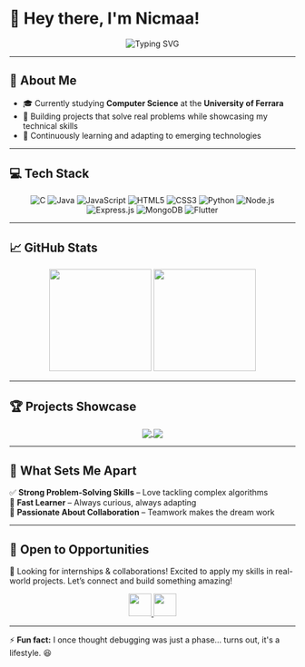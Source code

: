 # 👋 Hey there, I'm Nicmaa!
<div align="center">
  <img src="https://readme-typing-svg.herokuapp.com?font=Fira+Code&pause=1000&color=2196F3&center=true&vCenter=true&width=600&lines=Computer+Science+Student;Building+Tomorrow's+Tech+Today;Full-Stack+Developer;Passionate+About+Problem-Solving;Lifelong+Learner;Creating+Impact+Through+Code;Tech+Enthusiast;Always+Learning%2C+Always+Improving" alt="Typing SVG" />
</div>

---

## 🚀 About Me
- 🎓 Currently studying **Computer Science** at the **University of Ferrara**
- 🔭 Building projects that solve real problems while showcasing my technical skills
- 🌱 Continuously learning and adapting to emerging technologies

---

## 💻 Tech Stack
<div align="center">
  
  ![C](https://img.shields.io/badge/-C-A8B9CC?style=for-the-badge&logo=c&logoColor=black)
  ![Java](https://img.shields.io/badge/Java-ED8B00?style=for-the-badge&logo=openjdk&logoColor=white)
  ![JavaScript](https://img.shields.io/badge/-JavaScript-F7DF1E?style=for-the-badge&logo=javascript&logoColor=black)
  ![HTML5](https://img.shields.io/badge/-HTML5-E34F26?style=for-the-badge&logo=html5&logoColor=white)
  ![CSS3](https://img.shields.io/badge/-CSS3-1572B6?style=for-the-badge&logo=css3&logoColor=white)
  ![Python](https://img.shields.io/badge/-Python-3776AB?style=for-the-badge&logo=python&logoColor=white)
  ![Node.js](https://img.shields.io/badge/-Node.js-339933?style=for-the-badge&logo=node.js&logoColor=white)
  ![Express.js](https://img.shields.io/badge/-Express.js-000000?style=for-the-badge&logo=express&logoColor=white)
  ![MongoDB](https://img.shields.io/badge/-MongoDB-47A248?style=for-the-badge&logo=mongodb&logoColor=white)
  ![Flutter](https://img.shields.io/badge/-Flutter-02569B?style=for-the-badge&logo=flutter&logoColor=white)
  
</div>

---

## 📈 GitHub Stats
<div align="center">
  <img height="180em" src="https://github-readme-stats.vercel.app/api?username=Nicmaa&show_icons=true&theme=tokyonight&include_all_commits=true&count_private=true"/>
  <img height="180em" src="https://github-readme-stats.vercel.app/api/top-langs/?username=Nicmaa&layout=compact&langs_count=7&theme=tokyonight"/>
</div>

---

## 🏆 Projects Showcase
<div align="center">
  <a href="https://github.com/Nicmaa/SettleUp">
    <img align="center" src="https://github-readme-stats.vercel.app/api/pin/?username=Nicmaa&repo=SettleUp&theme=tokyonight" />
  </a>
  <a href="https://github.com/Nicmaa/YelpCamp-CourseProject">
    <img align="center" src="https://github-readme-stats.vercel.app/api/pin/?username=Nicmaa&repo=YelpCamp-CourseProject&theme=tokyonight" />
  </a>
</div>

---

## 🌟 What Sets Me Apart
✅ **Strong Problem-Solving Skills** – Love tackling complex algorithms  
🚀 **Fast Learner** – Always curious, always adapting  
🔗 **Passionate About Collaboration** – Teamwork makes the dream work  

---

## 🔗 Open to Opportunities
  🚀 Looking for internships & collaborations!
Excited to apply my skills in real-world projects. Let’s connect and build something amazing!
<div align="center">
  <a href="https://www.linkedin.com/in/nicolas-maule" target="_blank">
    <img src="https://img.shields.io/badge/LinkedIn-0077B5?style=for-the-badge&logo=linkedin&logoColor=white" target="_blank" height="40">
  </a>
  <a href="mailto:nicolas.maule.dev@gmail.com">
    <img src="https://img.shields.io/badge/Email-D14836?style=for-the-badge&logo=gmail&logoColor=white" target="_blank" height="40">
  </a>
</div>

---

⚡ **Fun fact:** I once thought debugging was just a phase… turns out, it's a lifestyle. 😆
